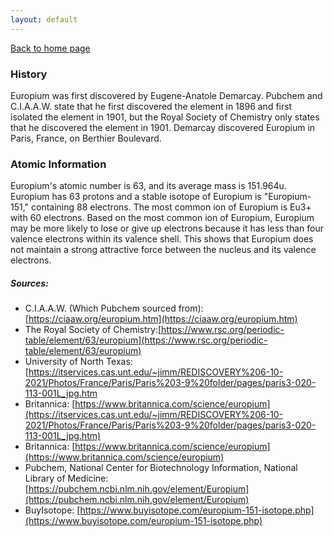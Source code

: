 ```yaml
---
layout: default
---
```

[Back to home page](./index.md)

### History
Europium was first discovered by Eugene-Anatole Demarcay. Pubchem and C.I.A.A.W. state that he first discovered the element in 1896 and first isolated the element in 1901, but the Royal Society of Chemistry only states that he discovered the element in 1901. Demarcay discovered Europium in Paris, France, on Berthier Boulevard.

### Atomic Information
Europium's atomic number is 63, and its average mass is 151.964u. Europium has 63 protons and a stable isotope of Europium is "Europium-151," containing 88 electrons. The most common ion of Europium is Eu3+ with 60 electrons. Based on the most common ion of Europium, Europium may be more likely to lose or give up electrons because it has less than four valence electrons within its valence shell. This shows that Europium does not maintain a strong attractive force between the nucleus and its valence electrons.












##### Sources:
* C.I.A.A.W. (Which Pubchem sourced from): [https://ciaaw.org/europium.htm](https://ciaaw.org/europium.htm)
* The Royal Society of Chemistry:[https://www.rsc.org/periodic-table/element/63/europium](https://www.rsc.org/periodic-table/element/63/europium)
* University of North Texas: [https://itservices.cas.unt.edu/~jimm/REDISCOVERY%206-10-2021/Photos/France/Paris/Paris%203-9%20folder/pages/paris3-020-113-001L_jpg.htm
* Britannica: [https://www.britannica.com/science/europium](https://itservices.cas.unt.edu/~jimm/REDISCOVERY%206-10-2021/Photos/France/Paris/Paris%203-9%20folder/pages/paris3-020-113-001L_jpg.htm)
* Britannica: [https://www.britannica.com/science/europium](https://www.britannica.com/science/europium)
* Pubchem, National Center for Biotechnology Information, National Library of Medicine: [https://pubchem.ncbi.nlm.nih.gov/element/Europium](https://pubchem.ncbi.nlm.nih.gov/element/Europium)
* BuyIsotope: [https://www.buyisotope.com/europium-151-isotope.php](https://www.buyisotope.com/europium-151-isotope.php)

